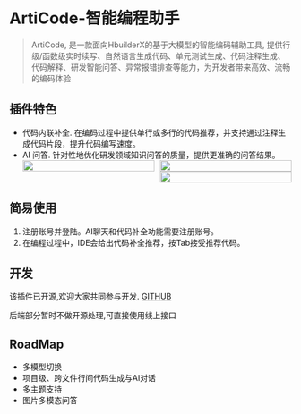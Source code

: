 # ArtiCode-智能编程助手

> ArtiCode, 是一款面向HbuilderX的基于大模型的智能编码辅助工具, 提供行级/函数级实时续写、自然语言生成代码、单元测试生成、代码注释生成、代码解释、研发智能问答、异常报错排查等能力，为开发者带来高效、流畅的编码体验

## 插件特色

- 代码内联补全. 在编码过程中提供单行或多行的代码推荐，并支持通过注释生成代码片段，提升代码编写速度。
- AI 问答. 针对性地优化研发领域知识问答的质量，提供更准确的问答结果。
  <div style="display: flex; justify-content: space-between; align-items: flex-start;">
    <div style="width: 49%;">
      <img src="https://i.miji.bid/2025/03/12/df1a87035ef91791cf1663ea01168bc6.png" width="100%" />
    </div>
    <div style="width: 49%; display: flex; flex-direction: column;">
      <div style="width: 100%; height: 40%;">
        <img src="https://i.miji.bid/2025/03/12/1f28469cb88c55cade441c4175c2d770.png" width="100%" />
      </div>
      <div style="width: 100%; height: 60%;">
        <img src="https://i.miji.bid/2025/03/12/e354cd00ebda1b562999d575b8524fce.png" width="100%" />
      </div>
    </div>
  </div>

## 简易使用

1. 注册账号并登陆。AI聊天和代码补全功能需要注册账号。
2. 在编程过程中，IDE会给出代码补全推荐，按Tab接受推荐代码。

## 开发

该插件已开源,欢迎大家共同参与开发.
[GITHUB](https://github.com/ZJYCP/HbuilderX-ChatGPT)

后端部分暂时不做开源处理,可直接使用线上接口

## RoadMap

- 多模型切换
- 项目级、跨文件行间代码生成与AI对话
- 多主题支持
- 图片多模态问答
